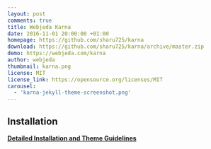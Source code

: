 ```yaml
---
layout: post
comments: true
title: Webjeda Karna
date: 2016-11-01 20:00:00 +01:00
homepage: https://github.com/sharu725/karna
download: https://github.com/sharu725/karna/archive/master.zip
demo: https://webjeda.com/karna
author: webjeda
thumbnail: karna.png
license: MIT
license_link: https://opensource.org/licenses/MIT
carousel:
  - 'karna-jekyll-theme-screenshot.png'
---
```


## Installation

[**Detailed Installation and Theme Guidelines**](https://blog.webjeda.com/jekyll-themes/)

